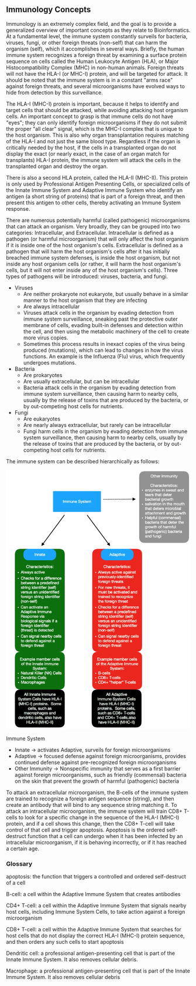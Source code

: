 ## Immunology Concepts

Immunology is an extremely complex field, and the goal is to provide a generalized overview of important concepts as they relate to Bioinformatics.  At a fundamental level, the immune system constantly surveils for bacteria, viruses, fungi, or other foreign threats (non-self) that can harm the organism (self), which it accomplishes in several ways.  Briefly, the human immune system recognizes a foreign threat by examining a surface protein sequence on cells called the Human Leukocyte Antigen (HLA), or Major Histocompatibility Complex (MHC) in non-human animals. Foreign threats will not have the HLA-I (or MHC-I) protein, and will be targeted for attack. It should be noted that the immune system is in a constant "arms race" against foreign threats, and several microorganisms have evolved ways to hide from detection by this surveillance.

The HLA-I (MHC-I) protein is important, because it helps to identify and target cells that should be attacked, while avoiding attacking host organism cells.  An important concept to grasp is that immune cells do not have "eyes"; they can only identify foreign microorganisms if they do not submit the proper "all clear" signal, which is the MHC-I complex that is unique to the host organism.  This is also why organ transplantation requires matching of the HLA-I and not just the same blood type.  Regardless if the organ is critically needed by the host, if the cells in a transplanted organ do not display the exact (or nearly exact, in the case of an organ match for transplants) HLA-I protein, the immune system will attack the cells in the transplanted organ and destroy the organ.

There is also a second HLA protein, called the HLA-II (MHC-II).  This protein is only used by Professional Antigen Presenting Cells, or specialized cells of the Innate Immune System and Adaptive Immune System who identify an antigen (a short string of proteins) that is part of a foreign threat, and then present this antigen to other cells, thereby activating an Immune System response.

There are numerous potentially harmful (called pathogenic) microorganisms that can attack an organism.  Very broadly, they can be grouped into two categories: Intracellular, and Extracellular.  Intracellular is defined as a pathogen (or harmful microorganism) that will only affect the host organism if it is inside one of the host organism's cells.  Extracellular is defined as a pathogen that will harm the host organism's cells after it has initially breached immune system defenses, is inside the host organism, but not inside any host organism cells (or rather, it will harm the host organism's cells, but it will not enter inside any of the host organism's cells). Three types of pathogens will be introduced: viruses, bacteria, and fungi.

* Viruses
  * Are neither prokaryote not eukaryote, but usually behave in a similar manner to the host organism that they are infecting
  * Are always intracellular
  * Viruses attack cells in the organism by evading detection from immune system surveillance, sneaking past the protective outer membrane of cells, evading built-in defenses and detection within the cell, and then using the metabolic machinery of the cell to create more virus copies.
  * Sometimes this process results in inexact copies of the virus being produced (mutations), which can lead to changes in how the virus functions.  An example is the Influenza (Flu) virus, which frequently undergoes mutations.
* Bacteria
  * Are prokaryotes
  * Are usually extracellular, but can be intracellular
  * Bacteria attack cells in the organism by evading detection from immune system surveillance, then causing harm to nearby cells, usually by the release of toxins that are produced by the bacteria, or by out-competing host cells for nutrients.
* Fungi
  * Are eukaryotes
  * Are nearly always extracellular, but rarely can be intracellular
  * Fungi harm cells in the organism by evading detection from immune system surveillance, then causing harm to nearby cells, usually by the release of toxins that are produced by the bacteria, or by out-competing host cells for nutrients.


The immune system can be described hierarchically as follows:

![](ImmuneSystem_overview.png)

Immune System
* Innate -> activates Adaptive, surveils for foreign microorganisms
* Adaptive  -> focused defense against foreign microorganisms, provides continued defense against pre-recognized foreign microorganisms
* Other Immunity -> Nonspecific immunity that serves as a first barrier against foreign microorganisms, such as friendly (commensal) bacteria on the skin that prevent the growth of harmful (pathogenic) bacteria

To attack an extracellular microorganism, the B-cells of the immune system are trained to recognize a foreign antigen sequence (string), and then create an antibody that will bind to any sequence string matching it. To attack an intracellular microorganism, the immune system will train CD8+ T-cells to look for a specific change in the sequence of the HLA-I (MHC-I) protein, and if a cell shows this change, then the CD8+ T-cell will take control of that cell and trigger apoptosis.  Apoptosis is the ordered self-destruct function that a cell can undergo when it has been infected by an intracellular microorganism, if it is behaving incorrectly, or if it has reached a certain age.


### Glossary

apoptosis: the function that triggers a controlled and ordered self-destruct of a cell

B-cell: a cell within the Adaptive Immune System that creates antibodies

CD4+ T-cell: a cell within the Adaptive Immune System that signals nearby host cells, including Immune System Cells, to take action against a foreign microorganism

CD8+ T-cell: a cell within the Adaptive Immune System that searches for host cells that do not display the correct HLA-I (MHC-I) protein sequence, and then orders any such cells to start apoptosis

Dendritic cell: a professional antigen-presenting cell that is part of the Innate Immune System. It also removes cellular debris.

Macrophage: a professional antigen-presenting cell that is part of the Innate Immune System.  It also removes cellular debris
